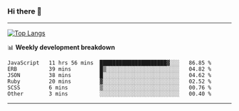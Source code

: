### Hi there 👋

-------
[![Top Langs](https://github-readme-stats.vercel.app/api/top-langs/?username=ashish-r)](https://github.com/anuraghazra/github-readme-stats)

📊 **Weekly development breakdown**
<!--START_SECTION:waka-->

```text
JavaScript   11 hrs 56 mins  █████████████████████▓░░░   86.85 %
ERB          39 mins         █▒░░░░░░░░░░░░░░░░░░░░░░░   04.82 %
JSON         38 mins         █░░░░░░░░░░░░░░░░░░░░░░░░   04.62 %
Ruby         20 mins         ▓░░░░░░░░░░░░░░░░░░░░░░░░   02.52 %
SCSS         6 mins          ▒░░░░░░░░░░░░░░░░░░░░░░░░   00.76 %
Other        3 mins          ░░░░░░░░░░░░░░░░░░░░░░░░░   00.40 %
```

<!--END_SECTION:waka-->
-------

<!--
**ashish-r/ashish-r** is a ✨ _special_ ✨ repository because its `README.md` (this file) appears on your GitHub profile.

Here are some ideas to get you started:

- 🔭 I’m currently working on ...
- 🌱 I’m currently learning ...
- 👯 I’m looking to collaborate on ...
- 🤔 I’m looking for help with ...
- 💬 Ask me about ...
- 📫 How to reach me: ...
- 😄 Pronouns: ...
- ⚡ Fun fact: ...
-->
